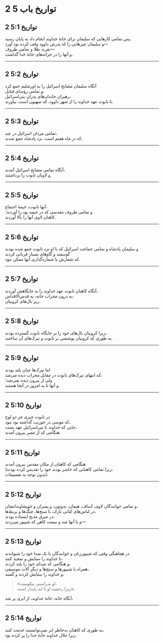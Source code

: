 # 2 تواریخ باب 5

## 2 تواریخ 5:1

پس تمامی کارهایی که سلیمان برای خانهٔ خداوند انجام داد به پایان رسید.  
و سلیمان چیزهایی را که پدرش داوود وقف کرده بود آورد—  
نقره، طلا و تمامی ظروف—  
و آنها را در خزانه‌های خانهٔ خدا گذاشت.

---

## 2 تواریخ 5:2

آنگاه سلیمان مشایخ اسرائیل را به اورشلیم جمع کرد  
و تمامی رؤسای قبایل،  
رهبران خاندان‌های پدران بنی‌اسرائیل،  
تا تابوت عهد خداوند را از شهر داوود، که صهیون است، بیاورند.

---

## 2 تواریخ 5:3

تمامی مردان اسرائیل در عید،  
که در ماه هفتم است، نزد پادشاه جمع شدند.

---

## 2 تواریخ 5:4

آنگاه تمامی مشایخ اسرائیل آمدند،  
و لاویان تابوت را برداشتند.

---

## 2 تواریخ 5:5

آنها تابوت، خیمهٔ اجتماع،  
و تمامی ظروف مقدسی که در خیمه بود را آوردند؛  
کاهنان لاوی آنها را بالا آوردند.

---

## 2 تواریخ 5:6

و سلیمان پادشاه و تمامی جماعت اسرائیل که با او نزد تابوت جمع شده بودند  
گوسفند و گاوهای بسیار قربانی کردند  
که شمارش یا شماره‌گذاری آنها ممکن نبود.

---

## 2 تواریخ 5:7

آنگاه کاهنان تابوت عهد خداوند را به جایگاهش آوردند،  
به درون محراب خانه، به قدس‌الاقداس،  
زیر بال‌های کروبیان.

---

## 2 تواریخ 5:8

زیرا کروبیان بال‌های خود را بر جایگاه تابوت گسترده بودند،  
به طوری که کروبیان پوششی بر تابوت و تیرک‌های آن ساختند.

---

## 2 تواریخ 5:9

اما تیرک‌ها چنان بلند بودند  
که انتهای تیرک‌های تابوت در مقابل محراب دیده می‌شد،  
ولی از بیرون دیده نمی‌شد؛  
و آنها تا به امروز در آنجا هستند.

---

## 2 تواریخ 5:10

در تابوت چیزی جز دو لوح  
که موسی در حوریب گذاشته بود نبود،  
جایی که خداوند با بنی‌اسرائیل عهد بست،  
هنگامی که از مصر بیرون آمدند.

---

## 2 تواریخ 5:11

هنگامی که کاهنان از مکان مقدس بیرون آمدند  
(زیرا تمامی کاهنانی که حاضر بودند خود را تقدیس کرده بودند،  
بدون توجه به تقسیمات)،

---

## 2 تواریخ 5:12

و تمامی خوانندگان لاوی، آساف، هیمان، یدوتون، و پسران و خویشاوندانشان،  
در لباس‌های کتانی نازک، با سنج‌ها، چنگ‌ها و بربط‌ها،  
در شرق مذبح ایستاده بودند،  
و با آنها صد و بیست کاهن که شیپور می‌زدند—

---

## 2 تواریخ 5:13

در هماهنگی وقتی که شیپورزنان و خوانندگان با یک صدا خود را شنواندند  
تا خداوند را ستایش و تمجید کنند،  
و هنگامی که صدای خود را بلند کردند،  
همراه با شیپورها و سنج‌ها و دیگر آلات موسیقی،  
و خداوند را ستایش کردند و گفتند،

> «او به‌راستی نیکوست،  
> زیرا رحمت او تا ابد پایدار است»،

آنگاه خانه، خانهٔ خداوند، از ابری پر شد،

---

## 2 تواریخ 5:14

به طوری که کاهنان به‌خاطر ابر نمی‌توانستند خدمت کنند،  
زیرا جلال خداوند خانهٔ خدا را پر کرده بود.
